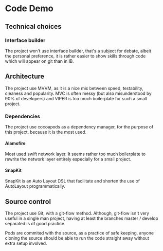 # Code Demo

## Technical choices

### Interface builder

The project won't use interface builder, that's a subject for debate, albeit the personal preference, it is rather easier to show skills through code which will appear on git than in IB.

## Architecture

The project use MVVM, as it is a nice mix between speed, testability, cleaness and popularity.
MVC is often messy (but also misunderstood by 90% of developers) and VIPER is too much boilerplate for such a small project.

### Dependencies

The project use cocoapods as a dependency manager, for the purpose of this project, because it is the most used.

#### Alamofire

Most used swift network layer. It seems rather too much boilerplate to rewrite the network layer entirely especially for a small project.

#### SnapKit

SnapKit is an Auto Layout DSL that facilitate and shorten the use of AutoLayout programmatically.

## Source control

The project use Git, with a git-flow method. Although, git-flow isn't very useful in a single man project, having at least the branches master / develop separated is of good practice.

Pods are commited with the source, as a practice of safe keeping, anyone cloning the source should be able to run the code straight away without extra setup involved.
